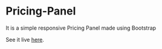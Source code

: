 # Pricing-Panel
It is a simple responsive Pricing Panel made using Bootstrap

See it live [here](https://kushalgoel786.github.io/Pricing-Panel/).
